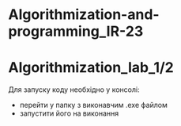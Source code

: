 # Algorithmization-and-programming_IR-23

# Algorithmization_lab_1/2
  Для запуску коду необхідно у консолі:
- перейти у  папку з виконавчим .exe файлом
- запустити його на виконання
